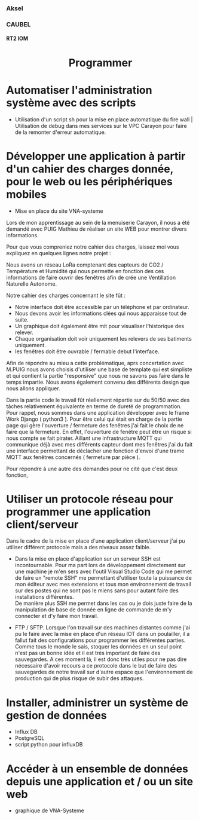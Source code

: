 <link rel="stylesheet" href="style.css">

### Aksel

### CAUBEL

#### RT2 IOM

<h1 class=headerTemplate style="text-align:center;">Programmer</h1>

# Automatiser l'administration système avec des scripts 

- Utilisation d'un script sh pour la mise en place automatique du fire wall | Utilisation de debug dans mes services sur le VPC Carayon pour faire de la remonter d'erreur automatique. 

# Développer une application à partir d'un cahier des charges donnée, pour le web ou les périphériques mobiles

- Mise en place du site VNA-systeme

Lors de mon apprentissage au sein de la menuiserie Carayon, il nous a été demandé avec PUIG Mathieu de réaliser un site WEB pour montrer divers informations.

Pour que vous compreniez notre cahier des charges, laissez moi vous expliquez en quelques lignes notre projet : 

Nous avons un réseau LoRa comptenant des capteurs de CO2 / Température et Humidité qui nous permette en fonction des ces informations de faire ouvrir des fenêtres afin de crée une Ventillation Naturelle Autonome.

Notre cahier des charges concernant le site fût : 

- Notre interface doit être accessible par un téléphone et par ordinateur.
- Nous devons avoir les informations clées qui nous apparaisse tout de suite.
- Un graphique doit également être mit pour visualiser l'historique des relever.
- Chaque organisation doit voir uniquement les relevers de ses batiments uniquement.
- les fenêtres doit être ouvrable / fermable debut l'interface.

Afin de répondre au mieu a cette problématique, aprs concertation avec M.PUIG nous avons choisis d'utiliser une base de template qui est simpliste et qui contient la partie "responsive" que nous ne savons pas faire dans le temps impartie. Nous avons également convenu des différents design que nous allons appliquer. 

Dans la partie code le travail fût réellement répartie sur du 50/50 avec des tâches relativement équivalente en terme de dureté de programmation. Pour rappel, nous sommes dans une application développer avec le frame Work Django ( python3 ). Pour être celui qui était en charge de la partie page qui gère l'ouverture / fermeture des fenêtres j'ai fait le choix de ne faire que la fermeture. En effet, l'ouverture de fenêtre peut être un risque si nous compte se fait pirater. Aillant une infrastructure MQTT qui communique déjà avec mes différents capteur dont mes fenêtres j'ai du fait une interface permettant de déclacher une fonction d'envoi d'une trame MQTT aux fenêtres concernés ( fermeture par pièce ).

Pour répondre à une autre des demandes pour ne cité que c'est deux fonction, 
# Utiliser un protocole réseau pour programmer une application client/serveur

Dans le cadre de la mise en place d'une application client/serveur j'ai pu utiliser différent protocole mais a des niveaux assez faible.

- Dans la mise en place d'application sur un serveur SSH est incontournable. Pour ma part lors de développement directement sur une machine je m'en sers avec l'outil Visual Studio Code qui me permet de faire un "remote SSH" me permettant d'utiliser toute la puissance de mon éditeur avec mes extensions et tous mon environnement de travail sur des postes qui ne sont pas le miens sans pour autant faire des installations différentes.  
  De manière plus SSH me permet dans les cas ou je dois juste faire de la manipulation de base de donnée en ligne de commande de m'y connecter et d'y faire mon travail.

- FTP / SFTP. Lorsque l'on travail sur des machines distantes comme j'ai pu le faire avec la mise en place d'un réseau IOT dans un poulailler, il a fallut fait des configurations pour programmer les différentes parties. Comme tous le monde le sais, stoquer les données en un seul point n'est pas un bonne idée et il est très important de faire des sauvegardes. A ces moment là, il est donc très utiles pour ne pas dire nécessaire d'avoir recours a ce protocole dans le but de faire des sauvegardes de notre travail sur d'autre espace que l'environnement de production qui de plus risque de subir des attaques.
# Installer, administrer un système de gestion de données

- Influx DB 
- PostgreSQL 
- script python pour influxDB

# Accéder à un ensemble de données depuis une application et / ou un site web

- graphique de VNA-Systeme